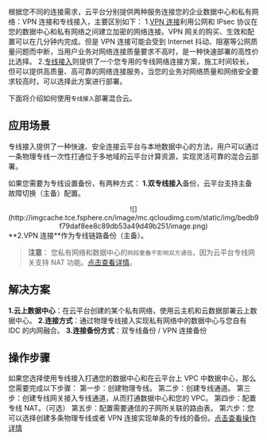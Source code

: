根据您不同的连接需求，云平台分别提供两种服务连接您的企业数据中心和私有网络：VPN 连接和专线接入，主要区别如下：
1.[VPN 连接](http://tce.fsphere.cn/product/vpn.html)利用公网和 IPsec 协议在您的数据中心和私有网络之间建立加密的网络连接。VPN 网关的购买、生效和配置可以在几分钟内完成。但是 VPN 连接可能会受到 Internet 抖动、阻塞等公网质量问题而中断，当用户业务对网络连接质量要求不高时，是一种快速部署的高性价比选择。
2.[专线接入](http://tce.fsphere.cn/product/dc.html)则提供了一个您专用的专线网络连接方案，施工时间较长，但可以提供高质量、高可靠的网络连接服务，当您的业务对网络质量和网络安全要求较高时，可以选择此方案进行部署。

下面将介绍如何使用```专线接入```部署混合云。

## 应用场景
专线接入提供了一种快速、安全连接云平台与本地数据中心的方法，用户可以通过一条物理专线一次性打通位于多地域的云平台计算资源，实现灵活可靠的混合云部署。

如果您需要为专线设置备份，有两种方式：
**1.双专线接入**备份，云平台支持主备故障切换（主备）配置。
<div style="text-align:center">
![](http://imgcache.tce.fsphere.cn/image/mc.qcloudimg.com/static/img/bedb9f79daf8ee8c89db53a49d49b251/image.png)

</div>
**2.VPN 连接**作为专线链路备份（主备）。

><b>注意</b>：
>您私有网络和数据中心的```网段重叠不影响双方通信```，因为云平台专线网关支持 NAT 功能。[点击查看详情](http://tce.fsphere.cn/doc/product/215/4976#.E4.B8.93.E7.BA.BFnat)。

## 解决方案
**1.云上数据中心**：在云平台创建的某个私有网络，使用云主机和云数据部署云上数据中心。
**2.连接方式**：通过物理专线接入实现私有网络中的数据中心与您自有 IDC 的内网融合。
**3.连接备份方式**：双专线备份 / VPN 连接备份


## 操作步骤
如果您选择使用专线接入打通您的数据中心和在云平台上 VPC 中数据中心，那么您需要完成以下步骤：
第一步：创建物理专线。
第二步：创建专线通道。
第三步：创建专线网关接入专线通道，从而打通数据中心和您的
VPC。
第四步：配置专线 NAT。（可选）
第五步：配置需要通信的子网所关联的路由表。
第六步：您可以选择创建多条物理专线或者 VPN 连接实现单条的专线的备份。[点击查看操作详情](http://tce.fsphere.cn/doc/product/215/4976#.E6.93.8D.E4.BD.9C.E6.8C.87.E5.8D.97)
